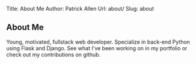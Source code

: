 Title: About Me
Author: Patrick Allen
Url: about/
Slug: about

## About Me
Young, motivated, fullstack web developer.
Specialize in back-end Python using Flask and Django.
See what I've been working on in my portfolio
or check out my contributions on github.
